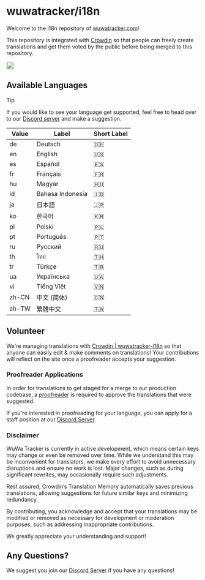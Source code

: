 # wuwatracker/i18n

Welcome to the i18n repository of [wuwatracker.com](https://wuwatracker.com/)!

This repository is integrated with [Crowdin](https://crowdin.com/project/wuwatracker-i18n) so that people can freely create translations and get them voted by the public before being merged to this repository.

<a href="https://wuwatracker.com/discord" target="_blank">
  <img src="https://badges.crowdin.net/wuwatracker-i18n/localized.svg" alt="localization percentage" style="height: 20px;"/>
</a>

## Available Languages

> [!TIP]
> If you would like to see your language get supported, feel free to head over to our [Discord server](https://wuwatracker.com/discord) and make a suggestion.

| Value | Label            | Short Label |
| ----- | ---------------- | ----------- |
| de    | Deutsch          | 🇩🇪          |
| en    | English          | 🇺🇸          |
| es    | Español          | 🇪🇸          |
| fr    | Français         | 🇫🇷          |
| hu    | Magyar           | 🇭🇺          |
| id    | Bahasa Indonesia | 🇮🇩          |
| ja    | 日本語           | 🇯🇵          |
| ko    | 한국어           | 🇰🇷          |
| pl    | Polski           | 🇵🇱          |
| pt    | Português        | 🇵🇹          |
| ru    | Русский          | 🇷🇺          |
| th    | ไทย              | 🇹🇭          |
| tr    | Türkçe           | 🇹🇷          |
| ua    | Українська       | 🇺🇦          |
| vi    | Tiếng Việt       | 🇻🇳          |
| zh-CN | 中文 (简体)      | 🇨🇳          |
| zh-TW | 繁體中文         | 🇹🇼          |

## Volunteer

We're managing translations with [Crowdin | wuwatracker-i18n](https://crowdin.com/project/wuwatracker-i18n) so that anyone can easily edit & make comments on translations! Your contributions will reflect on the site once a proofreader accepts your suggestion.

### Proofreader Applications

In order for translations to get staged for a merge to our production codebase, a [proofreader](https://support.crowdin.com/enterprise/for-translators/#proofreading) is required to approve the translations that were suggested.

If you're interested in proofreading for your language, you can apply for a staff position at our [Discord Server](https://wuwatracker.com/discord).

### Disclaimer

WuWa Tracker is currently in active development, which means certain keys may change or even be removed over time. While we understand this may be inconvenient for translators, we make every effort to avoid unnecessary disruptions and ensure no work is lost. Major changes, such as during significant rewrites, may occasionally require such adjustments.

Rest assured, Crowdin’s Translation Memory automatically saves previous translations, allowing suggestions for future similar keys and minimizing redundancy.

By contributing, you acknowledge and accept that your translations may be modified or removed as necessary for development or moderation purposes, such as addressing inappropriate contributions.

We greatly appreciate your understanding and support!

## Any Questions?

We suggest you join our [Discord Server](https://wuwatracker.com/discord) if you have any questions!
